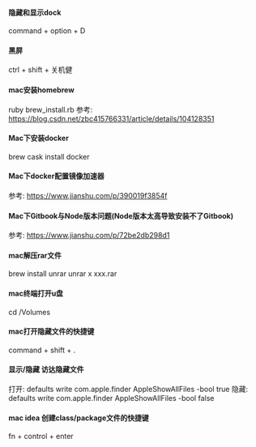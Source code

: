 #### 隐藏和显示dock
command + option + D

#### 黑屏
ctrl + shift + 关机健

#### mac安装homebrew
ruby brew_install.rb
参考: https://blog.csdn.net/zbc415766331/article/details/104128351

#### Mac下安装docker
brew cask install docker

#### Mac下docker配置镜像加速器
参考: https://www.jianshu.com/p/390019f3854f

#### Mac下Gitbook与Node版本问题(Node版本太高导致安装不了Gitbook)
参考: https://www.jianshu.com/p/72be2db298d1

#### mac解压rar文件
brew install unrar
unrar x xxx.rar

#### mac终端打开u盘
cd /Volumes

#### mac打开隐藏文件的快捷键
command + shift + .

#### 显示/隐藏 访达隐藏文件

打开: defaults write com.apple.finder AppleShowAllFiles -bool true
隐藏: defaults write com.apple.finder AppleShowAllFiles -bool false


#### mac idea 创建class/package文件的快捷键
fn + control + enter